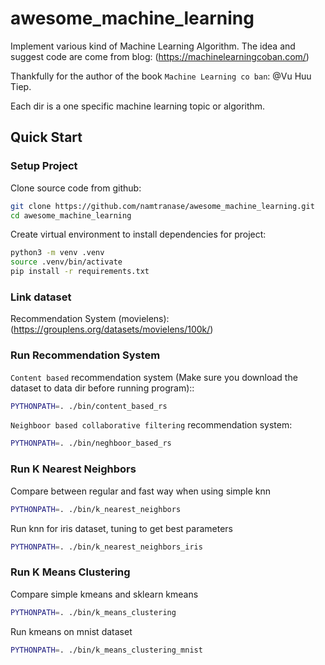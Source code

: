 # awesome_machine_learning
Implement various kind of Machine Learning Algorithm.
The idea and suggest code are come from blog:
(https://machinelearningcoban.com/)

Thankfully for the author of the book `Machine Learning co ban`: @Vu Huu Tiep.

Each dir is a one specific machine learning topic or algorithm.

## Quick Start

### Setup Project

Clone source code from github:

```bash
git clone https://github.com/namtranase/awesome_machine_learning.git
cd awesome_machine_learning
```

Create virtual environment to install dependencies for project:

```bash
python3 -m venv .venv
source .venv/bin/activate
pip install -r requirements.txt
```

### Link dataset

Recommendation System (movielens): (https://grouplens.org/datasets/movielens/100k/)

### Run Recommendation System

`Content based` recommendation system (Make sure you download the dataset to data dir before running program)::

```bash
PYTHONPATH=. ./bin/content_based_rs
```

`Neighboor based collaborative filtering` recommendation system:

```bash
PYTHONPATH=. ./bin/neghboor_based_rs
```

### Run K Nearest Neighbors

Compare between regular and fast way when using simple knn

```bash
PYTHONPATH=. ./bin/k_nearest_neighbors
```

Run knn for iris dataset, tuning to get best parameters

```bash
PYTHONPATH=. ./bin/k_nearest_neighbors_iris
```

### Run K Means Clustering

Compare simple kmeans and sklearn kmeans

```bash
PYTHONPATH=. ./bin/k_means_clustering
```

Run kmeans on mnist dataset

```bash
PYTHONPATH=. ./bin/k_means_clustering_mnist
```